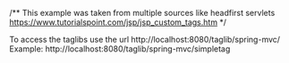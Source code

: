 /**
	This example was taken from multiple sources like
	headfirst servlets 
	https://www.tutorialspoint.com/jsp/jsp_custom_tags.htm
*/

To access the taglibs use the url http://localhost:8080/taglib/spring-mvc/<taglib>
Example:
http://localhost:8080/taglib/spring-mvc/simpletag
